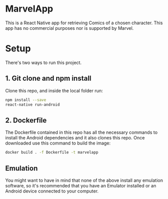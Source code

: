 # MarvelApp

This is a React Native app for retrieving Comics of a chosen character. This app has no commercial purposes nor is supported by Marvel.

# Setup

There's two ways to run this project.

## 1. Git clone and npm install

Clone this repo, and inside the local folder run:

```bash
npm install --save
react-native run-android
```

## 2. Dockerfile

The Dockerfile contained in this repo has all the necessary commands to install the Android dependencies and it also clones this repo. Once downloaded use this command to build the image:

```bash
docker build . -f Dockerfile -t marvelapp
```

## Emulation

You might want to have in mind that none of the above install any emulation software, so it's recommended that you have an Emulator installed or an Android device connected to your computer.

